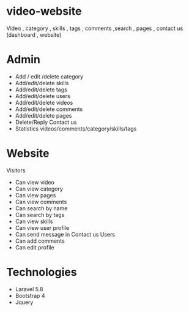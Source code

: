 # video-website
Video , category , skills , tags  , comments ,search , pages , contact us (dashboard , website)

# Admin 
-	Add / edit /delete category
-	Add/edit/delete skills
-	Add/edit/delete tags
-	Add/edit/delete users
-	Add/edit/delete videos
-	Add/edit/delete comments
-	Add/edit/delete pages
-	Delete/Reply Contact us
-	Statistics videos/comments/category/skills/tags

# Website
Visitors
   -	Can view video
   -	Can view category
   -	Can view pages
   -	Can view comments
   -	Can search by name 
   -	Can search by tags
   -	Can view skills
   -	Can view user profile
   -	Can send message in Contact us
Users
   -	Can add comments
   -	Can edit profile

# Technologies
  -	Laravel 5.8
  -	Bootstrap 4
  -	Jquery


